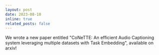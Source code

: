 ```yaml
---
layout: post
date: 2023-08-10
inline: true
related_posts: false
---
```


We wrote a new paper entitled "CoNeTTE: An efficient Audio Captioning system leveraging multiple datasets with Task Embedding", available on arxiv!
